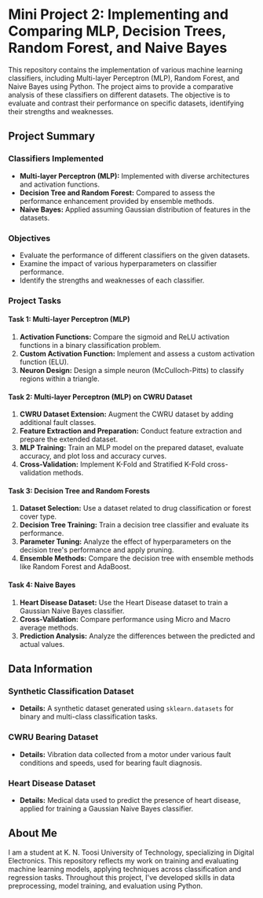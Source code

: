 # Mini Project 2: Implementing and Comparing MLP, Decision Trees, Random Forest, and Naive Bayes

This repository contains the implementation of various machine learning classifiers, including Multi-layer Perceptron (MLP), Random Forest, and Naive Bayes using Python. The project aims to provide a comparative analysis of these classifiers on different datasets. The objective is to evaluate and contrast their performance on specific datasets, identifying their strengths and weaknesses.

## Project Summary

### Classifiers Implemented
- **Multi-layer Perceptron (MLP):** Implemented with diverse architectures and activation functions.
- **Decision Tree and Random Forest:** Compared to assess the performance enhancement provided by ensemble methods.
- **Naive Bayes:** Applied assuming Gaussian distribution of features in the datasets.

### Objectives
- Evaluate the performance of different classifiers on the given datasets.
- Examine the impact of various hyperparameters on classifier performance.
- Identify the strengths and weaknesses of each classifier.

### Project Tasks

#### Task 1: Multi-layer Perceptron (MLP)
1. **Activation Functions:** Compare the sigmoid and ReLU activation functions in a binary classification problem.
2. **Custom Activation Function:** Implement and assess a custom activation function (ELU).
3. **Neuron Design:** Design a simple neuron (McCulloch-Pitts) to classify regions within a triangle.

#### Task 2: Multi-layer Perceptron (MLP) on CWRU Dataset
1. **CWRU Dataset Extension:** Augment the CWRU dataset by adding additional fault classes.
2. **Feature Extraction and Preparation:** Conduct feature extraction and prepare the extended dataset.
3. **MLP Training:** Train an MLP model on the prepared dataset, evaluate accuracy, and plot loss and accuracy curves.
4. **Cross-Validation:** Implement K-Fold and Stratified K-Fold cross-validation methods.

#### Task 3: Decision Tree and Random Forests
1. **Dataset Selection:** Use a dataset related to drug classification or forest cover type.
2. **Decision Tree Training:** Train a decision tree classifier and evaluate its performance.
3. **Parameter Tuning:** Analyze the effect of hyperparameters on the decision tree's performance and apply pruning.
4. **Ensemble Methods:** Compare the decision tree with ensemble methods like Random Forest and AdaBoost.

#### Task 4: Naive Bayes
1. **Heart Disease Dataset:** Use the Heart Disease dataset to train a Gaussian Naive Bayes classifier.
2. **Cross-Validation:** Compare performance using Micro and Macro average methods.
3. **Prediction Analysis:** Analyze the differences between the predicted and actual values.

## Data Information

### Synthetic Classification Dataset
- **Details:** A synthetic dataset generated using `sklearn.datasets` for binary and multi-class classification tasks.

### CWRU Bearing Dataset
- **Details:** Vibration data collected from a motor under various fault conditions and speeds, used for bearing fault diagnosis.

### Heart Disease Dataset
- **Details:** Medical data used to predict the presence of heart disease, applied for training a Gaussian Naive Bayes classifier.

## About Me

I am a student at K. N. Toosi University of Technology, specializing in Digital Electronics. This repository reflects my work on training and evaluating machine learning models, applying techniques across classification and regression tasks. Throughout this project, I've developed skills in data preprocessing, model training, and evaluation using Python.